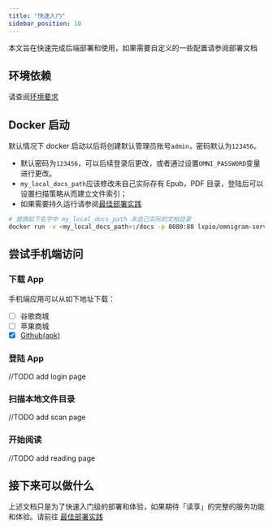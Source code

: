 ```yaml
---
title: "快速入门"
sidebar_position: 10
---
```


本文旨在快速完成后端部署和使用，如果需要自定义的一些配置请参阅部署文档

## 环境依赖

请查阅[环境要求](../install/requirements)

## Docker 启动

默认情况下 docker 启动以后将创建默认管理员账号`admin`，密码默认为`123456`。

- 默认密码为`123456`，可以后续登录后更改，或者通过设置`OMNI_PASSWORD`变量进行更改。
- `my_local_docs_path`应该修改未自己实际存有 Epub，PDF 目录，登陆后可以设置扫描策略从而建立文件索引；
- 如果需要持久运行请参阅[最佳部署实践](../install/best_practice)

```bash
# 替换如下名字中 my_local_docs_path 未自己实际的文档目录
docker run -v <my_local_docs_path>:/docs -p 8080:80 lxpio/omnigram-server:v0.1.2-alpine
```

## 尝试手机端访问

### 下载 App

手机端应用可以从如下地址下载：

- [ ] 谷歌商城
- [ ] 苹果商城
- [x] [Github(apk)](https://github.com/lxpio/omnigram)

### 登陆 App

//TODO add login page

<!-- [] -->

### 扫描本地文件目录

//TODO add scan page

### 开始阅读

//TODO add reading page

## 接下来可以做什么

上述文档只是为了快速入门级的部署和体验，如果期待「读享」的完整的服务功能和体验。请前往 [最佳部署实践](../install/best_practice)
